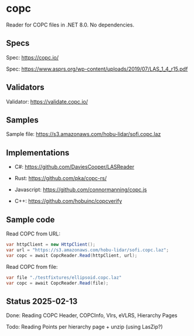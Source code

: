 # copc

Reader for COPC files in .NET 8.0. No dependencies.

## Specs 

Spec: https://copc.io/

Spec: https://www.asprs.org/wp-content/uploads/2019/07/LAS_1_4_r15.pdf


## Validators

Validator: https://validate.copc.io/

## Samples

Sample file: https://s3.amazonaws.com/hobu-lidar/sofi.copc.laz

## Implementations 

- C#: https://github.com/DaviesCooper/LASReader

- Rust: https://github.com/pka/copc-rs/

- Javascript: https://github.com/connormanning/copc.js

- C++: https://github.com/hobuinc/copcverify

## Sample code

Read COPC from URL:


```csharp
var httpClient = new HttpClient();
var url = "https://s3.amazonaws.com/hobu-lidar/sofi.copc.laz";
var copc = await CopcReader.Read(httpClient, url);
```

Read COPC from file:

```csharp
var file "./testfixtures/ellipsoid.copc.laz"
var copc = await CopcReader.Read(file);
```

## Status 2025-02-13

Done: Reading COPC Header, COPCInfo, Vlrs, eVLRS, Hierarchy Pages

Todo: Reading Points per hierarchy page + unzip (using LasZip?)
